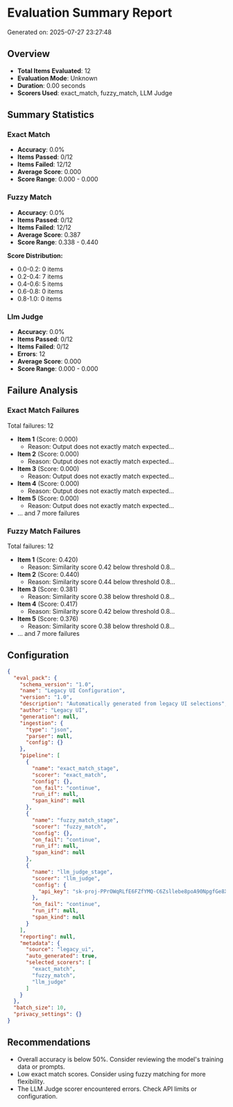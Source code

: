 # Evaluation Summary Report

Generated on: 2025-07-27 23:27:48

## Overview

- **Total Items Evaluated**: 12
- **Evaluation Mode**: Unknown
- **Duration**: 0.00 seconds
- **Scorers Used**: exact_match, fuzzy_match, LLM Judge

## Summary Statistics

### Exact Match

- **Accuracy**: 0.0%
- **Items Passed**: 0/12
- **Items Failed**: 12/12
- **Average Score**: 0.000
- **Score Range**: 0.000 - 0.000

### Fuzzy Match

- **Accuracy**: 0.0%
- **Items Passed**: 0/12
- **Items Failed**: 12/12
- **Average Score**: 0.387
- **Score Range**: 0.338 - 0.440

**Score Distribution:**
  - 0.0-0.2: 0 items
  - 0.2-0.4: 7 items
  - 0.4-0.6: 5 items
  - 0.6-0.8: 0 items
  - 0.8-1.0: 0 items

### Llm Judge

- **Accuracy**: 0.0%
- **Items Passed**: 0/12
- **Items Failed**: 0/12
- **Errors**: 12
- **Average Score**: 0.000
- **Score Range**: 0.000 - 0.000

## Failure Analysis

### Exact Match Failures

Total failures: 12

- **Item 1** (Score: 0.000)
  - Reason: Output does not exactly match expected...
- **Item 2** (Score: 0.000)
  - Reason: Output does not exactly match expected...
- **Item 3** (Score: 0.000)
  - Reason: Output does not exactly match expected...
- **Item 4** (Score: 0.000)
  - Reason: Output does not exactly match expected...
- **Item 5** (Score: 0.000)
  - Reason: Output does not exactly match expected...
- ... and 7 more failures

### Fuzzy Match Failures

Total failures: 12

- **Item 1** (Score: 0.420)
  - Reason: Similarity score 0.42 below threshold 0.8...
- **Item 2** (Score: 0.440)
  - Reason: Similarity score 0.44 below threshold 0.8...
- **Item 3** (Score: 0.381)
  - Reason: Similarity score 0.38 below threshold 0.8...
- **Item 4** (Score: 0.417)
  - Reason: Similarity score 0.42 below threshold 0.8...
- **Item 5** (Score: 0.376)
  - Reason: Similarity score 0.38 below threshold 0.8...
- ... and 7 more failures

## Configuration

```json
{
  "eval_pack": {
    "schema_version": "1.0",
    "name": "Legacy UI Configuration",
    "version": "1.0",
    "description": "Automatically generated from legacy UI selections",
    "author": "Legacy UI",
    "generation": null,
    "ingestion": {
      "type": "json",
      "parser": null,
      "config": {}
    },
    "pipeline": [
      {
        "name": "exact_match_stage",
        "scorer": "exact_match",
        "config": {},
        "on_fail": "continue",
        "run_if": null,
        "span_kind": null
      },
      {
        "name": "fuzzy_match_stage",
        "scorer": "fuzzy_match",
        "config": {},
        "on_fail": "continue",
        "run_if": null,
        "span_kind": null
      },
      {
        "name": "llm_judge_stage",
        "scorer": "llm_judge",
        "config": {
          "api_key": "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"
        },
        "on_fail": "continue",
        "run_if": null,
        "span_kind": null
      }
    ],
    "reporting": null,
    "metadata": {
      "source": "legacy_ui",
      "auto_generated": true,
      "selected_scorers": [
        "exact_match",
        "fuzzy_match",
        "llm_judge"
      ]
    }
  },
  "batch_size": 10,
  "privacy_settings": {}
}
```

## Recommendations

- Overall accuracy is below 50%. Consider reviewing the model's training data or prompts.
- Low exact match scores. Consider using fuzzy matching for more flexibility.
- The LLM Judge scorer encountered errors. Check API limits or configuration.
